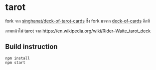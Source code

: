 # tarot

fork จาก [singhanat/deck-of-tarot-cards](https://github.com/singhanat/deck-of-tarot-cards) 
ซึ่ง fork มาจาก [deck-of-cards](https://github.com/deck-of-cards/deck-of-cards) อีกที

ภาพหน้าไพ่ tarot จาก https://en.wikipedia.org/wiki/Rider–Waite_tarot_deck

## Build instruction

```
npm install
npm start
```